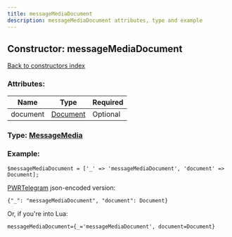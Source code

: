 ```yaml
---
title: messageMediaDocument
description: messageMediaDocument attributes, type and example
---
```

## Constructor: messageMediaDocument  
[Back to constructors index](index.md)



### Attributes:

| Name     |    Type       | Required |
|----------|---------------|----------|
|document|[Document](../types/Document.md) | Optional|



### Type: [MessageMedia](../types/MessageMedia.md)


### Example:

```
$messageMediaDocument = ['_' => 'messageMediaDocument', 'document' => Document];
```  

[PWRTelegram](https://pwrtelegram.xyz) json-encoded version:

```
{"_": "messageMediaDocument", "document": Document}
```


Or, if you're into Lua:  


```
messageMediaDocument={_='messageMediaDocument', document=Document}

```


